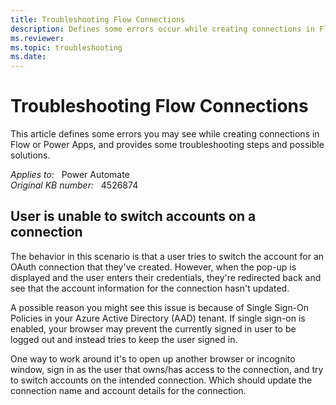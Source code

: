```yaml
---
title: Troubleshooting Flow Connections
description: Defines some errors occur while creating connections in Flow or Power Apps, and provides some troubleshooting steps and possible solutions.
ms.reviewer: 
ms.topic: troubleshooting
ms.date: 
---
```

# Troubleshooting Flow Connections

This article defines some errors you may see while creating connections in Flow or Power Apps, and provides some troubleshooting steps and possible solutions.

_Applies to:_ &nbsp; Power Automate  
_Original KB number:_ &nbsp; 4526874

## User is unable to switch accounts on a connection

The behavior in this scenario is that a user tries to switch the account for an OAuth connection that they've created. However, when the pop-up is displayed and the user enters their credentials, they're redirected back and see that the account information for the connection hasn't updated.

A possible reason you might see this issue is because of Single Sign-On Policies in your Azure Active Directory (AAD) tenant. If single sign-on is enabled, your browser may prevent the currently signed in user to be logged out and instead tries to keep the user signed in.

One way to work around it's to open up another browser or incognito window, sign in as the user that owns/has access to the connection, and try to switch accounts on the intended connection. Which should update the connection name and account details for the connection.
